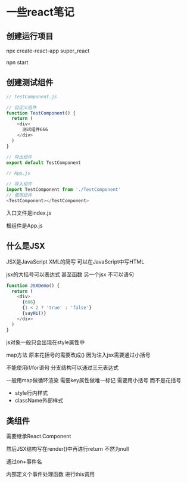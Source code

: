 
# 一些react笔记

## 创建运行项目

npx create-react-app super_react

npn start

## 创建测试组件

```js
// TestComponent.js

// 自定义组件
function TestComponent() {
  return (
    <div>
      测试组件666
    </div>
  )
}

// 导出组件
export default TestComponent
```

```js
// App.js

// 导入组件
import TestComponent from './TestComponent'
// 使用组件
<TestComponent></TestComponent>
```

入口文件是index.js

根组件是App.js

## 什么是JSX

JSX是JavaScript XML的简写 可以在JavaScript中写HTML

jsx的大括号可以表达式 甚至函数 另一个jsx 不可以语句

```js
function JSXDemo() {
  return (
    <div>
      {666}
      {1 < 2 ? 'true' : 'false'}
      {sayHi()}
    </div>
  )
}
```

js对象一般只会出现在style属性中

map方法 原来花括号的需要改成() 因为注入jsx需要通过小括号

不能使用if/for语句 分支结构可以通过三元表达式

一般用map做循环渲染 需要key属性做唯一标记 需要用小括号 而不是花括号

- style行内样式
- className外部样式

## 类组件

需要继承React.Component

然后JSX结构写在render()中再进行return 不然为null

通过on+事件名

内部定义个事件处理函数 进行this调用











